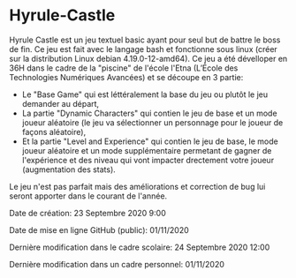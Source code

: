 # Hyrule-Castle

Hyrule Castle est un jeu textuel basic ayant pour seul but de battre le boss de fin.
Ce jeu est fait avec le langage bash et fonctionne sous linux (créer sur la distribution Linux debian 4.19.0-12-amd64).
Ce jeu a été dévelloper en 36H dans le cadre de la "piscine" de l'école l'Etna (L’École des Technologies Numériques Avancées) et se découpe en 3 partie:

- Le "Base Game" qui est léttéralement la base du jeu ou plutôt le jeu demander au départ,
- La partie "Dynamic Characters" qui contien le jeu de base et un mode joueur aléatoire (le jeu va sélectionner un personnage pour le joueur de façons aléatoire),
- Et la partie "Level and Experience" qui contien le jeu de base, le mode joueur aléatoire et un mode supplémentaire permetant de gagner de l'expérience et des niveau qui vont impacter drectement votre joueur (augmentation des stats).

Le jeu n'est pas parfait mais des améliorations et correction de bug lui seront apporter dans le courant de l'année.

Date de création: 23 Septembre 2020 9:00

Date de mise en ligne GitHub (public): 01/11/2020

Dernière modification dans le cadre scolaire: 24 Septembre 2020 12:00

Dernière modification dans un cadre personnel: 01/11/2020
